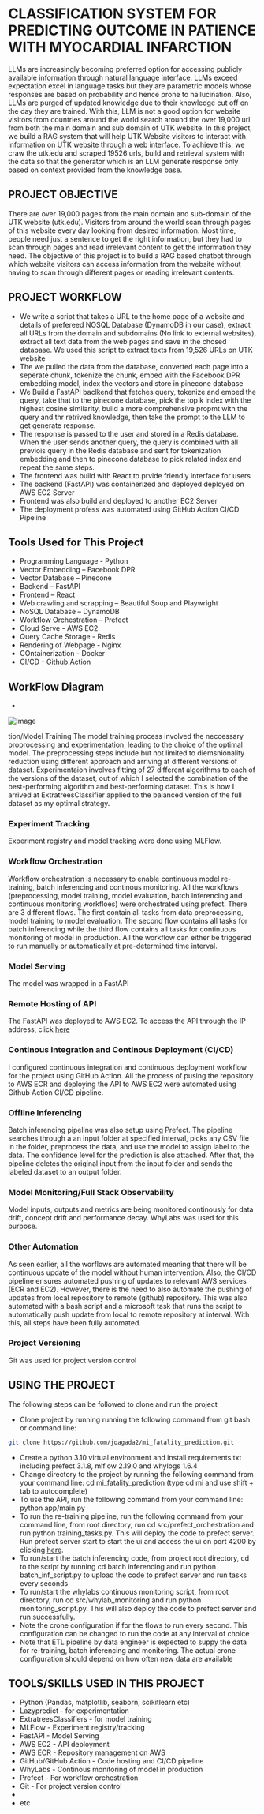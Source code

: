 # CLASSIFICATION SYSTEM FOR PREDICTING OUTCOME IN PATIENCE WITH MYOCARDIAL INFARCTION
LLMs are increasingly becoming preferred option for accessing publicly available information through natural language interface. LLMs exceed expectation  excel in language tasks but they are parametric models whose responses are based on probability and hence prone to hallucination. Also, LLMs are purged of updated knowledge due to their knowledge cut off on the day they are trained. With this, LLM is not a good option for website visitors from countries around the world search around the over 19,000 url from both the main domain and sub domain of UTK website. In this project, we build a RAG system that will help UTK Website visitors to interact with information on UTK website through a web interface. To achieve this, we craw the utk.edu and scraped 19526 urls, build and retrieval system with the data so that the generator which is an LLM generate response only based on context provided from the knowledge base.
## PROJECT OBJECTIVE
There are over 19,000 pages from the main domain and sub-domain of the UTK website (utk.edu). Visitors from around the world scan through pages of this website every day looking from desired information. Most time, people need just a sentence to get the right information, but they had to scan through pages and read irrelevant content to get the information they need. The objective of this project is to build a RAG based chatbot through which website visitors can access information from the website without having to scan through different pages or reading irrelevant contents.
## PROJECT WORKFLOW
 - We write a script that takes a URL to the home page of a website and details of prefereed NOSQL Database (DynamoDB in our case), extract all URLs from the domain and subdomains (No link to external websites), extract all text data from the web pages and save in the chosed database. We used this script to extract texts from 19,526 URLs on UTK website
 - The we pulled the data from the database, converted each page into a seperate chunk, tokenize the chunk, embed with the Facebook DPR embedding model, index the vectors and store in pinecone database
 - We Build a FastAPI baclkend that fetches query, tokenize and embed the query, take that to the pinecone database, pick the top k index with the highest cosine similarity, build a more comprehensive propmt with the query and thr retrived knowledge, then take the prompt to the LLM to get generate response.
 - The response is passed to the user and stored in a Redis database. When the user sends another query, the query is combined with all previois query in the Redis database and sent for tokenization embedding and then to pinecone database to pick related index and repeat the same steps.
 - The frontend was build with React to prvide friendly interface for users
 - The backend (FastAPI) was containerized and deployed deployed on AWS EC2 Server
 - Frontend was also build and deployed to another EC2 Server
 - The deployment profess was automated using GitHub Action CI/CD Pipeline
## Tools Used for This Project
 - Programming Language - Python
 - Vector Embedding – Facebook DPR
 - Vector Database – Pinecone​
 - Backend – FastAPI
 - Frontend – React​
 - Web crawling and scrapping – Beautiful Soup and Playwright​
 - NoSQL Database – DynamoDB​
 - Workflow Orchestration – Prefect​
 - Cloud Serve - AWS EC2
 - Query Cache Storage - Redis
 - Rendering of Webpage - Nginx
 - COntainerization - Docker
 - CI/CD - Github Action
## WorkFlow Diagram
 - 
![image](https://github.com/user-attachments/assets/11cbe63c-3afc-4ea1-b6b3-aee478c916c8)










 
 
 tion/Model Training
The model training process involved the neccessary proprocessing and experimentation, leading to the choice of the optimal model. The preprocessing steps include but not limited to diemsnionality reduction using different approach and arriving at different versions of dataset. Experimentaion involves fitting of 27 different algorithms to each of the versions of the dataset, out of which I selected the combination of the best-performing algorithm and best-performing dataset. This is how I arrived at ExtratreesClassifier applied to the balanced version of the full dataset as my optimal strategy. 
### Experiment Tracking
Experiment registry and model tracking were done using MLFlow.
### Workflow Orchestration
Workflow orchestration is necessary to enable continuous model re-training, batch inferencing and continous monitoring. All the workflows (preprocessing, model training, model evaluation, batch inferencing and continuous monitoring workfloes) were orchestrated using prefect. There are 3 different flows. The first contain all tasks from data preprocessing, model training to model evaluation. The second flow contains all tasks for batch inferencing while the third flow contains all tasks for continuous monitoring of model in production. All the workflow can either be triggered to run manually or automatically at pre-determined time interval.
### Model Serving
The model was wrapped in a FastAPI
### Remote Hosting of API
The FastAPI was deployed to AWS EC2. To access the API through the IP address, click [here](http://18.222.206.16:8000/docs#/default/predict_post_predict_post)

### Continous Integration and Continous Deployment (CI/CD)
I configured continuous integration and continuous deployment workflow for the project using GitHub Action. All the process of pusing the repository to AWS ECR and deploying the API to AWS EC2 were automated using Github Action CI/CD pipeline. 
### Offline Inferencing
Batch inferencing pipeline was also setup using Prefect. The pipeline searches through a an input folder at specified interval, picks any CSV file in the folder, preprocess the data, and use the model to assign label to the data. The confidence level for the prediction is also attached. After that, the pipeline deletes the original input from the input folder and sends the labeled dataset to an output folder.
### Model Monitoring/Full Stack Observability
Model inputs, outputs and metrics are being monitored continously for data drift, concept drift and performance decay. WhyLabs was used for this purpose.
### Other Automation
As seen earlier, all the worflows are automated meaning that there will be continuous update of the model without human intervention. Also, the CI/CD pipeline ensures automated pushing of updates to relevant AWS services (ECR and EC2). However, there is the need to also automate the pushing of updates from local repository to remote (github) repository. This was also automated with a bash script and a microsoft task that runs the script to automatically push update from local to remote repository at interval. With this, all steps have been fully automated.
### Project Versioning
Git was used for project version control
## USING THE PROJECT
The following steps can be followed to clone and run the project
 -   Clone project by running running the following command from git bash or command line:
```bash
git clone https://github.com/joagada2/mi_fatality_prediction.git
```
 -   Create a python 3.10 virtual environment and install requirements.txt including prefect 3.1.8, mlflow 2.19.0 and whylogs 1.6.4
 -   Change directory to the project by running the following command from your command line: cd mi_fatality_prediction (type cd mi and use shift + tab to autocomplete)
 -  To use the API, run the following command from your command line: python app/main.py
 -  To run the re-training pipeline, run the following command from your command line, from root directory, run cd src/prefect_orchestration and run python training_tasks.py. This will deploy the code to prefect server. Run prefect server start to start the ui and access the ui on port 4200 by clicking [here](http://localhost:4200).
 -  To run/start the batch inferencing code, from project root directory, cd to the script by running cd batch inferencing and run python batch_inf_script.py to upload the code to prefect server and run tasks every seconds
 -  To run/start the whylabs continuous monitoring script, from root directory, run cd src/whylab_monitoring and run python monitoring_script.py. This will also deploy the code to prefect server and run successfully.
 -  Note the crone configuration if for the flows to run every second. This configuration can be changed to run the code at any interval of choice
 -  Note that ETL pipeline by data engineer is expected to suppy the data for re-training, batch inferencing and monitoring. The actual crone configuration should depend on how often new data are available

 ## TOOLS/SKILLS USED IN THIS PROJECT
  - Python (Pandas, matplotlib, seaborn, scikitlearn etc)
  - Lazypredict - for experimentation
  - ExtratreesClassifiers - for model training
  - MLFlow - Experiment registry/tracking
  - FastAPI - Model Serving
  - AWS EC2 - API deployment
  - AWS ECR - Repository management on AWS
  - GitHub/GitHub Action - Code hosting and CI/CD pipeline
  - WhyLabs - Continous monitoring of model in production
  - Prefect - For workflow orchestration
  - Git - For project version control
  - 
  - etc




